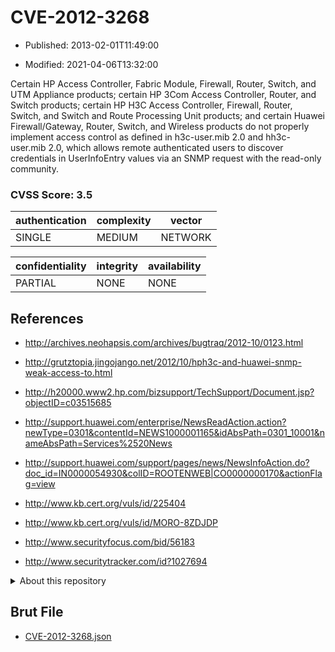 # CVE-2012-3268

- Published: 2013-02-01T11:49:00

- Modified: 2021-04-06T13:32:00

Certain HP Access Controller, Fabric Module, Firewall, Router, Switch, and UTM Appliance products; certain HP 3Com Access Controller, Router, and Switch products; certain HP H3C Access Controller, Firewall, Router, Switch, and Switch and Route Processing Unit products; and certain Huawei Firewall/Gateway, Router, Switch, and Wireless products do not properly implement access control as defined in h3c-user.mib 2.0 and hh3c-user.mib 2.0, which allows remote authenticated users to discover credentials in UserInfoEntry values via an SNMP request with the read-only community.

### CVSS Score: **3.5**

| authentication | complexity | vector |
| --- | --- | --- |
| SINGLE | MEDIUM | NETWORK |

| confidentiality | integrity | availability |
| --- | --- | --- |
| PARTIAL | NONE | NONE |

## References

* http://archives.neohapsis.com/archives/bugtraq/2012-10/0123.html

* http://grutztopia.jingojango.net/2012/10/hph3c-and-huawei-snmp-weak-access-to.html

* http://h20000.www2.hp.com/bizsupport/TechSupport/Document.jsp?objectID=c03515685

* http://support.huawei.com/enterprise/NewsReadAction.action?newType=0301&contentId=NEWS1000001165&idAbsPath=0301_10001&nameAbsPath=Services%2520News

* http://support.huawei.com/support/pages/news/NewsInfoAction.do?doc_id=IN0000054930&colID=ROOTENWEB|CO0000000170&actionFlag=view

* http://www.kb.cert.org/vuls/id/225404

* http://www.kb.cert.org/vuls/id/MORO-8ZDJDP

* http://www.securityfocus.com/bid/56183

* http://www.securitytracker.com/id?1027694

<details>
<summary>About this repository</summary> 

  This repository is part of the project [Live Hack CVE](https://github.com/Live-Hack-CVE). Main website can be found [www.live-hack.org](https://www.live-hack.org) 
  
  Made by [Sn0wAlice](https://github.com/Sn0wAlice) for the people that care about security and need to have a feed of the latest CVEs. Hope you enjoy it, don't forget to star the repo and follow me on [Twitter](https://twitter.com/Sn0wAlice) and [Github](https://github.com/Sn0wAlice). And that is my [personnal website](https://www.alice-snow.me/)

  - [Home Page](https://github.com/Live-Hack-CVE)
  - [Framework](https://github.com/Live-Hack-CVE/cve-framework)
  - [CVE database](https://github.com/Live-Hack-CVE/full_database)
  - [Changelog](https://github.com/Live-Hack-CVE/Changelog)
</details>

## Brut File

* [CVE-2012-3268.json](https://raw.githubusercontent.com/Live-Hack-CVE/full_database/main/cves/2012/CVE-2012-3268.json)

